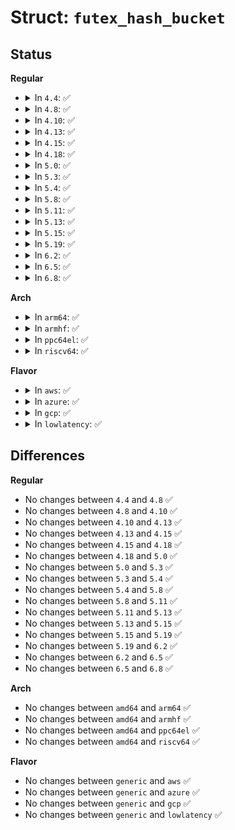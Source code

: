 # Struct: <code>futex_hash_bucket</code>

## Status
<b>Regular</b>
<ul>
<li>
<details>
<summary>In <code>4.4</code>: ✅</summary>

```c
struct futex_hash_bucket {
    atomic_t waiters;
    spinlock_t lock;
    struct plist_head chain;
};
```
</details>
</li>
<li>
<details>
<summary>In <code>4.8</code>: ✅</summary>

```c
struct futex_hash_bucket {
    atomic_t waiters;
    spinlock_t lock;
    struct plist_head chain;
};
```
</details>
</li>
<li>
<details>
<summary>In <code>4.10</code>: ✅</summary>

```c
struct futex_hash_bucket {
    atomic_t waiters;
    spinlock_t lock;
    struct plist_head chain;
};
```
</details>
</li>
<li>
<details>
<summary>In <code>4.13</code>: ✅</summary>

```c
struct futex_hash_bucket {
    atomic_t waiters;
    spinlock_t lock;
    struct plist_head chain;
};
```
</details>
</li>
<li>
<details>
<summary>In <code>4.15</code>: ✅</summary>

```c
struct futex_hash_bucket {
    atomic_t waiters;
    spinlock_t lock;
    struct plist_head chain;
};
```
</details>
</li>
<li>
<details>
<summary>In <code>4.18</code>: ✅</summary>

```c
struct futex_hash_bucket {
    atomic_t waiters;
    spinlock_t lock;
    struct plist_head chain;
};
```
</details>
</li>
<li>
<details>
<summary>In <code>5.0</code>: ✅</summary>

```c
struct futex_hash_bucket {
    atomic_t waiters;
    spinlock_t lock;
    struct plist_head chain;
};
```
</details>
</li>
<li>
<details>
<summary>In <code>5.3</code>: ✅</summary>

```c
struct futex_hash_bucket {
    atomic_t waiters;
    spinlock_t lock;
    struct plist_head chain;
};
```
</details>
</li>
<li>
<details>
<summary>In <code>5.4</code>: ✅</summary>

```c
struct futex_hash_bucket {
    atomic_t waiters;
    spinlock_t lock;
    struct plist_head chain;
};
```
</details>
</li>
<li>
<details>
<summary>In <code>5.8</code>: ✅</summary>

```c
struct futex_hash_bucket {
    atomic_t waiters;
    spinlock_t lock;
    struct plist_head chain;
};
```
</details>
</li>
<li>
<details>
<summary>In <code>5.11</code>: ✅</summary>

```c
struct futex_hash_bucket {
    atomic_t waiters;
    spinlock_t lock;
    struct plist_head chain;
};
```
</details>
</li>
<li>
<details>
<summary>In <code>5.13</code>: ✅</summary>

```c
struct futex_hash_bucket {
    atomic_t waiters;
    spinlock_t lock;
    struct plist_head chain;
};
```
</details>
</li>
<li>
<details>
<summary>In <code>5.15</code>: ✅</summary>

```c
struct futex_hash_bucket {
    atomic_t waiters;
    spinlock_t lock;
    struct plist_head chain;
};
```
</details>
</li>
<li>
<details>
<summary>In <code>5.19</code>: ✅</summary>

```c
struct futex_hash_bucket {
    atomic_t waiters;
    spinlock_t lock;
    struct plist_head chain;
};
```
</details>
</li>
<li>
<details>
<summary>In <code>6.2</code>: ✅</summary>

```c
struct futex_hash_bucket {
    atomic_t waiters;
    spinlock_t lock;
    struct plist_head chain;
};
```
</details>
</li>
<li>
<details>
<summary>In <code>6.5</code>: ✅</summary>

```c
struct futex_hash_bucket {
    atomic_t waiters;
    spinlock_t lock;
    struct plist_head chain;
};
```
</details>
</li>
<li>
<details>
<summary>In <code>6.8</code>: ✅</summary>

```c
struct futex_hash_bucket {
    atomic_t waiters;
    spinlock_t lock;
    struct plist_head chain;
};
```
</details>
</li>
</ul>
<b>Arch</b>
<ul>
<li>
<details>
<summary>In <code>arm64</code>: ✅</summary>

```c
struct futex_hash_bucket {
    atomic_t waiters;
    spinlock_t lock;
    struct plist_head chain;
};
```
</details>
</li>
<li>
<details>
<summary>In <code>armhf</code>: ✅</summary>

```c
struct futex_hash_bucket {
    atomic_t waiters;
    spinlock_t lock;
    struct plist_head chain;
};
```
</details>
</li>
<li>
<details>
<summary>In <code>ppc64el</code>: ✅</summary>

```c
struct futex_hash_bucket {
    atomic_t waiters;
    spinlock_t lock;
    struct plist_head chain;
};
```
</details>
</li>
<li>
<details>
<summary>In <code>riscv64</code>: ✅</summary>

```c
struct futex_hash_bucket {
    atomic_t waiters;
    spinlock_t lock;
    struct plist_head chain;
};
```
</details>
</li>
</ul>
<b>Flavor</b>
<ul>
<li>
<details>
<summary>In <code>aws</code>: ✅</summary>

```c
struct futex_hash_bucket {
    atomic_t waiters;
    spinlock_t lock;
    struct plist_head chain;
};
```
</details>
</li>
<li>
<details>
<summary>In <code>azure</code>: ✅</summary>

```c
struct futex_hash_bucket {
    atomic_t waiters;
    spinlock_t lock;
    struct plist_head chain;
};
```
</details>
</li>
<li>
<details>
<summary>In <code>gcp</code>: ✅</summary>

```c
struct futex_hash_bucket {
    atomic_t waiters;
    spinlock_t lock;
    struct plist_head chain;
};
```
</details>
</li>
<li>
<details>
<summary>In <code>lowlatency</code>: ✅</summary>

```c
struct futex_hash_bucket {
    atomic_t waiters;
    spinlock_t lock;
    struct plist_head chain;
};
```
</details>
</li>
</ul>

## Differences
<b>Regular</b>
<ul>
<li>
No changes between <code>4.4</code> and <code>4.8</code> ✅
</li>
<li>
No changes between <code>4.8</code> and <code>4.10</code> ✅
</li>
<li>
No changes between <code>4.10</code> and <code>4.13</code> ✅
</li>
<li>
No changes between <code>4.13</code> and <code>4.15</code> ✅
</li>
<li>
No changes between <code>4.15</code> and <code>4.18</code> ✅
</li>
<li>
No changes between <code>4.18</code> and <code>5.0</code> ✅
</li>
<li>
No changes between <code>5.0</code> and <code>5.3</code> ✅
</li>
<li>
No changes between <code>5.3</code> and <code>5.4</code> ✅
</li>
<li>
No changes between <code>5.4</code> and <code>5.8</code> ✅
</li>
<li>
No changes between <code>5.8</code> and <code>5.11</code> ✅
</li>
<li>
No changes between <code>5.11</code> and <code>5.13</code> ✅
</li>
<li>
No changes between <code>5.13</code> and <code>5.15</code> ✅
</li>
<li>
No changes between <code>5.15</code> and <code>5.19</code> ✅
</li>
<li>
No changes between <code>5.19</code> and <code>6.2</code> ✅
</li>
<li>
No changes between <code>6.2</code> and <code>6.5</code> ✅
</li>
<li>
No changes between <code>6.5</code> and <code>6.8</code> ✅
</li>
</ul>
<b>Arch</b>
<ul>
<li>
No changes between <code>amd64</code> and <code>arm64</code> ✅
</li>
<li>
No changes between <code>amd64</code> and <code>armhf</code> ✅
</li>
<li>
No changes between <code>amd64</code> and <code>ppc64el</code> ✅
</li>
<li>
No changes between <code>amd64</code> and <code>riscv64</code> ✅
</li>
</ul>
<b>Flavor</b>
<ul>
<li>
No changes between <code>generic</code> and <code>aws</code> ✅
</li>
<li>
No changes between <code>generic</code> and <code>azure</code> ✅
</li>
<li>
No changes between <code>generic</code> and <code>gcp</code> ✅
</li>
<li>
No changes between <code>generic</code> and <code>lowlatency</code> ✅
</li>
</ul>
